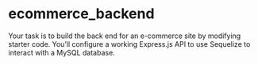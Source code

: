 # ecommerce_backend
Your task is to build the back end for an e-commerce site by modifying starter code. You’ll configure a working Express.js API to use Sequelize to interact with a MySQL database.
